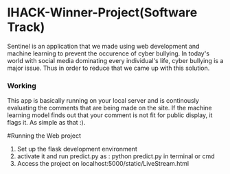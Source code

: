 # IHACK-Winner-Project(Software Track)

Sentinel is an application that we made using web development and machine learning to prevent the occurence of cyber bullying. In today's world with social media dominating every individual's life, cyber bullying is a major issue. Thus in order to reduce that we came up with this solution.

### Working

This app is basically running on your local server and is continously evaluating the comments that are being made on the site. If the machine learning model finds out that your comment is not fit for public display, it flags it. As simple as that :).

#Running the Web project

1. Set up the flask development environment
2. activate it and run predict.py as : python predict.py in terminal or cmd
3. Access the project on localhost:5000/static/LiveStream.html


